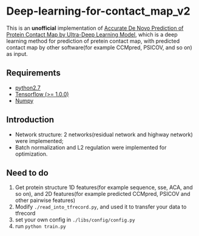# Deep-learning-for-contact\_map\_v2

This is an **unofficial** implementation of [Accurate De Novo Prediction of Protein Contact Map by Ultra-Deep Learning Model](https://journals.plos.org/ploscompbiol/article?id=10.1371/journal.pcbi.1005324), which is a deep learning method for prediction of pretein contact map, with predicted contact map by other software(for example CCMpred, PSICOV, and so on) as input.

## Requirements

- [python2.7]()
- [Tensorflow (>= 1.0.0)](https://www.tensorflow.org/install/install_linux)
- [Numpy](https://github.com/numpy/numpy/blob/master/INSTALL.rst.txt)

## Introduction
- Network structure: 2 networks(residual network and highway network) were implemented;
- Batch normalization and L2 regulation were implemented for optimization. 

## Need to do
1. Get protein structure 1D features(for example sequence, sse, ACA, and so on), and 2D features(for example predicted CCMpred, PSICOV and other pairwise features)
2. Modify `./read_into_tfrecord.py`, and used it to transfer your data to tfrecord
3. set your own config in `./libs/config/config.py`
4. run `python train.py`
